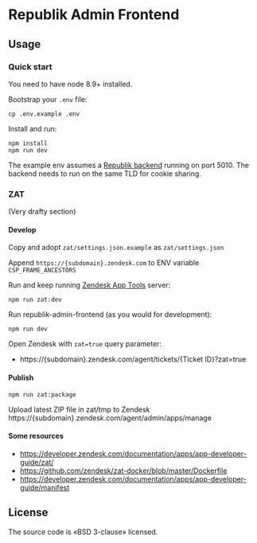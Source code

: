 # Republik Admin Frontend

## Usage

### Quick start

You need to have node 8.9+ installed.

Bootstrap your `.env` file:
```
cp .env.example .env
```

Install and run:
```
npm install
npm run dev
```

The example env assumes a [Republik backend](https://github.com/orbiting/backends) running on port 5010. The backend needs to run on the same TLD for cookie sharing.

### ZAT

(Very drafty section)

#### Develop

Copy and adopt `zat/settings.json.example` as `zat/settings.json`

Append `https://{subdomain}.zendesk.com` to ENV variable `CSP_FRAME_ANCESTORS`

Run and keep running [Zendesk App Tools](https://developer.zendesk.com/documentation/apps/app-developer-guide/zat/) server:

```
npm run zat:dev
```

Run republik-admin-frontend (as you would for development):

```
npm run dev
```

Open Zendesk with `zat=true` query parameter:
- https://{subdomain}.zendesk.com/agent/tickets/{Ticket ID}?zat=true

#### Publish

```
npm run zat:package
```

Upload latest ZIP file in zat/tmp to Zendesk https://{subdomain}.zendesk.com/agent/admin/apps/manage

#### Some resources

- https://developer.zendesk.com/documentation/apps/app-developer-guide/zat/
- https://github.com/zendesk/zat-docker/blob/master/Dockerfile
- https://developer.zendesk.com/documentation/apps/app-developer-guide/manifest


## License

The source code is «BSD 3-clause» licensed.
